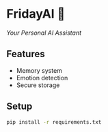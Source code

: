 # FridayAI 🤖
*Your Personal AI Assistant*

## Features  
- Memory system  
- Emotion detection  
- Secure storage  

## Setup  
```bash
pip install -r requirements.txt